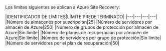 Los límites siguientes se aplican a Azure Site Recovery:


|IDENTIFICADOR DE LÍMITES|LÍMITE PREDETERMINADO|
|---|---|---|---|
|Número de almacenes por suscripción|25|
|Número de servidores por almacén de Azure|250|
|Número de grupos de protección por almacén de Azure|Sin límite|
|Número de planes de recuperación por almacén de Azure|Sin límite|
|Número de servidores por grupo de protección|Sin límite|
|Número de servidores por el plan de recuperación|50|

<!---HONumber=July15_HO4-->